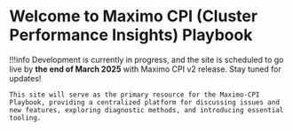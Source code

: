 # Welcome to Maximo CPI (Cluster Performance Insights) Playbook

!!!info
    Development is currently in progress, and the site is scheduled to go live by **the end of March 2025** with Maximo CPI v2 release. Stay tuned for updates!

    This site will serve as the primary resource for the Maximo-CPI Playbook, providing a centralized platform for discussing issues and new features, exploring diagnostic methods, and introducing essential tooling.


